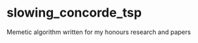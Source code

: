 slowing_concorde_tsp
====================

Memetic algorithm written for my honours research and papers

